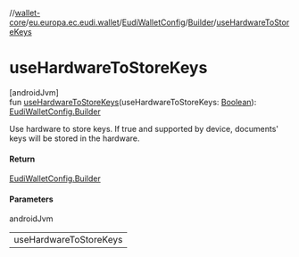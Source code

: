 //[wallet-core](../../../../index.md)/[eu.europa.ec.eudi.wallet](../../index.md)/[EudiWalletConfig](../index.md)/[Builder](index.md)/[useHardwareToStoreKeys](use-hardware-to-store-keys.md)

# useHardwareToStoreKeys

[androidJvm]\
fun [useHardwareToStoreKeys](use-hardware-to-store-keys.md)(useHardwareToStoreKeys: [Boolean](https://kotlinlang.org/api/latest/jvm/stdlib/kotlin/-boolean/index.html)): [EudiWalletConfig.Builder](index.md)

Use hardware to store keys. If true and supported by device, documents' keys will be stored in the hardware.

#### Return

[EudiWalletConfig.Builder](index.md)

#### Parameters

androidJvm

| |
|---|
| useHardwareToStoreKeys |
